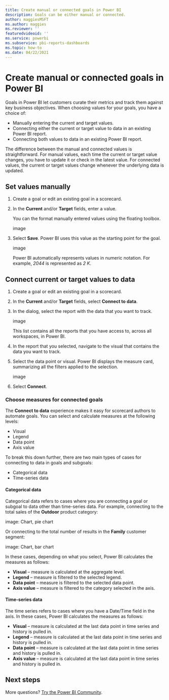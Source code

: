 ```yaml
---
title: Create manual or connected goals in Power BI
description: Goals can be either manual or connected.
author: maggiesMSFT
ms.author: maggies
ms.reviewer: ''
featuredvideoid: ''
ms.service: powerbi
ms.subservice: pbi-reports-dashboards
ms.topic: how-to
ms.date: 04/22/2021
---
```

# Create manual or connected goals in Power BI

Goals in Power BI let customers curate their metrics and track them against key business objectives. When choosing values for your goals, you have a choice of: 

- Manually entering the current and target values.
- Connecting either the current or target value to data in an existing Power BI report.
- Connecting both values to data in an existing Power BI report.

The difference between the manual and connected values is straightforward. For manual values, each time the current or target value changes, you have to update it or check in the latest value. For connected values, the current or target values change whenever the underlying data is updated.

## Set values manually 

1. Create a goal or edit an existing goal in a scorecard.

1. In the **Current** and/or **Target** fields, enter a value.

    You can the format manually entered values using the floating toolbox.

    image

1. Select **Save**. Power BI uses this value as the starting point for the goal. 

    image

    Power BI automatically represents values in numeric notation. For example, *2044* is represented as *2 K*. 

## Connect current or target values to data

1. Create a goal or edit an existing goal in a scorecard.

1. In the **Current** and/or **Target** fields, select **Connect to data**.

1. In the dialog, select the report with the data that you want to track.

    image

    This list contains all the reports that you have access to, across all workspaces, in Power BI.  

1. In the report that you selected, navigate to the visual that contains the data you want to track. 
1. Select the data point or visual. Power BI displays the measure card, summarizing all the filters applied to the selection.

    image

1. Select **Connect**.  

### Choose measures for connected goals 

The **Connect to data** experience makes it easy for scorecard authors to automate goals. You can select and calculate measures at the following levels: 

- Visual
- Legend
- Data point
- Axis value

To break this down further, there are two main types of cases for connecting to data in goals and subgoals: 

- Categorical data
- Time-series data 

#### Categorical data 

Categorical data refers to cases where you are connecting a goal or subgoal to data other than time-series data. For example, connecting to the total sales of the **Outdoor** product category:

image: Chart, pie chart

Or connecting to the total number of results in the **Family** customer segment: 

image: Chart, bar chart

In these cases, depending on what you select, Power BI calculates the measures as follows: 

- **Visual** – measure is calculated at the aggregate level.
- **Legend** – measure is filtered to the selected legend.
- **Data point** – measure is filtered to the selected data point.  
- **Axis value** – measure is filtered to the category selected in the axis.

#### Time-series data

The time series refers to cases where you have a Date/Time field in the axis. In these cases, Power BI calculates the measures as follows: 

- **Visual** – measure is calculated at the last data point in time series and history is pulled in.
- **Legend** – measure is calculated at the last data point in time series and history is pulled in.
- **Data point** – measure is calculated at the last data point in time series and history is pulled in.
- **Axis value** – measure is calculated at the last data point in time series and history is pulled in.

## Next steps

More questions? [Try the Power BI Community](https://community.powerbi.com/).
